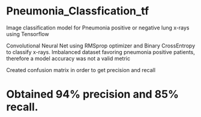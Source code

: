 # Pneumonia_Classfication_tf
Image classification model for Pneumonia positive or negative lung x-rays using Tensorflow

Convolutional Neural Net using RMSprop optimizer and Binary CrossEntropy to classify x-rays.
Imbalanced dataset favoring pneumonia positive patients, therefore a model accuracy was not a valid metric

Created confusion matrix in order to get precision and recall

# Obtained 94% precision and 85% recall. 
